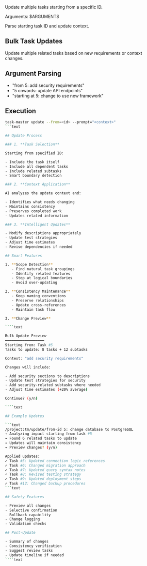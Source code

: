 Update multiple tasks starting from a specific ID.

Arguments: $ARGUMENTS

Parse starting task ID and update context.

## Bulk Task Updates

Update multiple related tasks based on new requirements or context changes.

## Argument Parsing

- "from 5: add security requirements"
- "5 onwards: update API endpoints"
- "starting at 5: change to use new framework"

## Execution

`````bash
task-master update --from=<id> --prompt="<context>"
```text

## Update Process

### 1. **Task Selection**

Starting from specified ID:

- Include the task itself
- Include all dependent tasks
- Include related subtasks
- Smart boundary detection

### 2. **Context Application**

AI analyzes the update context and:

- Identifies what needs changing
- Maintains consistency
- Preserves completed work
- Updates related information

### 3. **Intelligent Updates**

- Modify descriptions appropriately
- Update test strategies
- Adjust time estimates
- Revise dependencies if needed

## Smart Features

1. **Scope Detection**
   - Find natural task groupings
   - Identify related features
   - Stop at logical boundaries
   - Avoid over-updating

2. **Consistency Maintenance**
   - Keep naming conventions
   - Preserve relationships
   - Update cross-references
   - Maintain task flow

3. **Change Preview**

````text

Bulk Update Preview
━━━━━━━━━━━━━━━━━━
Starting from: Task #5
Tasks to update: 8 tasks + 12 subtasks

Context: "add security requirements"

Changes will include:

- Add security sections to descriptions
- Update test strategies for security
- Add security-related subtasks where needed
- Adjust time estimates (+20% average)

Continue? (y/n)

````text

## Example Updates

```text
/project:tm/update/from-id 5: change database to PostgreSQL
→ Analyzing impact starting from task #5
→ Found 6 related tasks to update
→ Updates will maintain consistency
→ Preview changes? (y/n)

Applied updates:
✓ Task #5: Updated connection logic references
✓ Task #6: Changed migration approach
✓ Task #7: Updated query syntax notes
✓ Task #8: Revised testing strategy
✓ Task #9: Updated deployment steps
✓ Task #12: Changed backup procedures
```text

## Safety Features

- Preview all changes
- Selective confirmation
- Rollback capability
- Change logging
- Validation checks

## Post-Update

- Summary of changes
- Consistency verification
- Suggest review tasks
- Update timeline if needed
````text
`````
